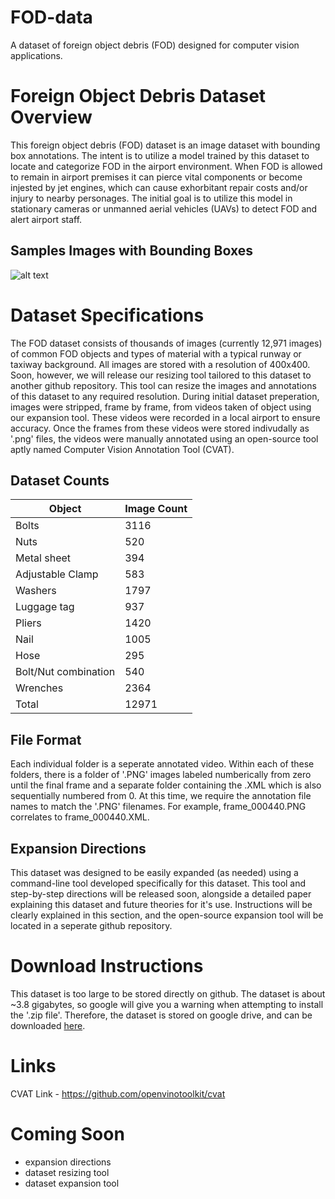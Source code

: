 # FOD-data
A dataset of foreign object debris (FOD) designed for computer vision applications.

# Foreign Object Debris Dataset Overview
This foreign object debris (FOD) dataset is an image dataset with bounding box annotations. The intent is to utilize a model trained by this dataset to locate and categorize FOD in the airport environment. When FOD is allowed to remain in airport premises it can pierce vital components or become injested by jet engines, which can cause exhorbitant repair costs and/or injury to nearby personages. The initial goal is to utilize this model in stationary cameras or unmanned aerial vehicles (UAVs) to detect FOD and alert airport staff.

## Samples Images with Bounding Boxes
![alt text](Examples/ExampleImages.png)

# Dataset Specifications
The FOD dataset consists of thousands of images (currently 12,971 images) of common FOD objects and types of material with a typical runway or taxiway background. All images are stored with a resolution of 400x400. Soon, however, we will release our resizing tool tailored to this dataset to another github repository. This tool can resize the images and annotations of this dataset to any required resolution. During initial dataset preperation, images were stripped, frame by frame, from videos taken of object using our expansion tool. These videos were recorded in a local airport to ensure accuracy. Once the frames from these videos were stored indivudally as '.png' files, the videos were manually annotated using an open-source tool aptly named Computer Vision Annotation Tool (CVAT).

## Dataset Counts
| Object | Image Count |
|--------|-------|
| Bolts  | 3116  |
| Nuts | 520 |
| Metal sheet | 394 |
| Adjustable Clamp | 583 |
| Washers | 1797 |
| Luggage tag | 937 |
| Pliers | 1420 |
| Nail | 1005 |
| Hose | 295 |
| Bolt/Nut combination | 540 |
| Wrenches | 2364 |
| Total | 12971 |

## File Format
Each individual folder is a seperate annotated video. Within each of these folders, there is a folder of '.PNG' images labeled numberically from zero until the final frame and a separate folder containing the .XML which is also sequentially numbered from 0. At this time, we require the annotation file names to match the '.PNG' filenames. For example, frame_000440.PNG correlates to frame_000440.XML.

## Expansion Directions
This dataset was designed to be easily expanded (as needed) using a command-line tool developed specifically for this dataset. This tool and step-by-step directions will be released soon, alongside a detailed paper explaining this dataset and future theories for it's use. Instructions will be clearly explained in this section, and the open-source expansion tool will be located in a seperate github repository.

# Download Instructions
This dataset is too large to be stored directly on github. The dataset is about ~3.8 gigabytes, so google will give you a warning when attempting to install the '.zip file'. Therefore, the dataset is stored on google drive, and can be downloaded [here](https://docs.google.com/uc?export=download&id=1wkw1sINcNPRGzXg_vw212Hsi4INB7UrN).

# Links
CVAT Link - https://github.com/openvinotoolkit/cvat

# Coming Soon
- expansion directions
- dataset resizing tool
- dataset expansion tool
